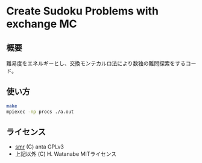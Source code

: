 # Create Sudoku Problems with exchange MC

## 概要

難易度をエネルギーとし、交換モンテカルロ法により数独の難問探索をするコード。

## 使い方

```sh
make
mpiexec -np procs ./a.out
```

## ライセンス

* [smr](https://github.com/kaityo256/smr) (C) anta GPLv3
* 上記以外 (C) H. Watanabe MITライセンス
